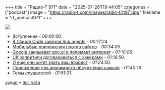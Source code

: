+++
title = "Радио-Т 971"
date = "2025-07-26T19:44:05"
categories = ["podcast"]
image = "https://radio-t.com/images/radio-t/rt971.jpg"
filename = "rt_podcast971"
+++

![](https://radio-t.com/images/radio-t/rt971.jpg)

- Вступление - *00:00:00*.
- [В Claude Code завезли Sub agents](https://docs.anthropic.com/en/docs/claude-code/sub-agents) - *00:17:24*.
- [Мобильбые приложения против сайтов](https://idiallo.com/blog/dont-download-apps) - *00:34:05*.
- [Google закрывает goo.gl и поломает интернет](https://www.theverge.com/news/713125/google-url-shortener-links-shutdown-deadline) - *01:10:06*.
- [UK запретили договариваться с хакерами](https://www.bleepingcomputer.com/news/security/uk-to-ban-public-sector-orgs-from-paying-ransomware-gangs/) - *01:16:50*.
- [И еще они хотят знать ваш возраст](https://www.wired.com/story/the-age-checked-internet-has-arrived/) - *01:24:50*.
- [Приложение для анонимного обсуждения самцов](https://www.nbcnews.com/tech/tech-news/women-are-anonymously-spilling-tea-men-cities-viral-app-rcna220681?_bhlid=cd41a2483b477f477b3154dbf18abb924ffad369) - *01:40:16*.
- [Темы слушателей](https://radio-t.com/p/2025/07/22/prep-971/) - *01:51:01*.


[аудио](https://cdn.radio-t.com/rt_podcast971.mp3) • [лог чата](https://chat.radio-t.com/logs/radio-t-971.html)
<audio src="https://cdn.radio-t.com/rt_podcast971.mp3" preload="none"></audio>
